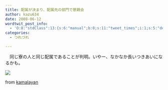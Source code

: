 ```yaml
---
title: 配属が決まり、配属先の部門で懇親会
author: kazu634
date: 2008-06-12
wordtwit_post_info:
  - 'O:8:"stdClass":13:{s:6:"manual";b:0;s:11:"tweet_times";i:1;s:5:"delay";i:0;s:7:"enabled";i:1;s:10:"separation";s:2:"60";s:7:"version";s:3:"3.7";s:14:"tweet_template";b:0;s:6:"status";i:2;s:6:"result";a:0:{}s:13:"tweet_counter";i:2;s:13:"tweet_log_ids";a:1:{i:0;i:4071;}s:9:"hash_tags";a:0:{}s:8:"accounts";a:1:{i:0;s:7:"kazu634";}}'
categories:
  - つれづれ

---
```

<div class="section">
<p>
    　同じ寮の人と同じ配属であることが判明。いやー、なかなか長いつきあいになるかも。
</p>
  
<p>
<center>
</center>
</p>
  
<p>
<a href="http://flickr.com/photos/kamalayan/1864786224/" onclick="__gaTracker('send', 'event', 'outbound-article', 'http://flickr.com/photos/kamalayan/1864786224/', '');" title="Hiding Tears."><img src="http://farm3.static.flickr.com/2011/1864786224_91fab0241e_m.jpg" /></a>
</p>
  
<p>
    from <a href="http://flickr.com/people/kamalayan/" onclick="__gaTracker('send', 'event', 'outbound-article', 'http://flickr.com/people/kamalayan/', 'kamalayan');">kamalayan</a>
</p></p>
</div>
